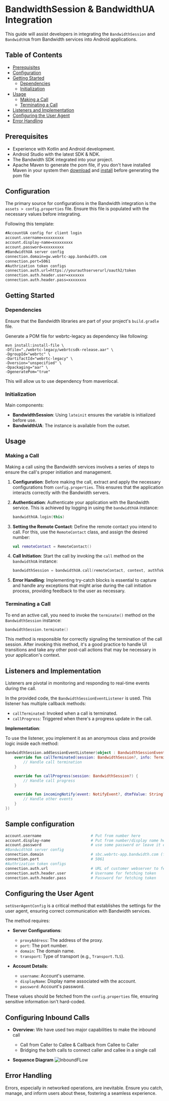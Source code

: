 # BandwidthSession & BandwidthUA Integration

This guide will assist developers in integrating the `BandwidthSession` and `BandwidthUA` from Bandwidth services into Android applications.

## Table of Contents

- [Prerequisites](#prerequisites)
- [Configuration](#configuration)
- [Getting Started](#getting-started)
    - [Dependencies](#dependencies)
    - [Initialization](#initialization)
- [Usage](#usage)
    - [Making a Call](#making-a-call)
    - [Terminating a Call](#terminating-a-call)
- [Listeners and Implementation](#listeners-and-implementation)
- [Configuring the User Agent](#configuring-the-user-agent)
- [Error Handling](#error-handling)

## Prerequisites

- Experience with Kotlin and Android development.
- Android Studio with the latest SDK & NDK.
- The Bandwidth SDK integrated into your project.
- Apache Maven to generate the pom file, if you don't have installed Maven in your system then [download](https://maven.apache.org/download.cgi) and [install](https://maven.apache.org/install.html) before generating the pom file

## Configuration

The primary source for configurations in the Bandwidth integration is the `assets > config.properties` file. Ensure this file is populated with the necessary values before integrating.

Following this template:
```markdown
#AccountUA config for client login
account.username=xxxxxxxxx
account.display-name=xxxxxxxxx
account.password=xxxxxxxxx
#BandwidthUA server config
connection.domain=gw.webrtc-app.bandwidth.com
connection.port=5061
#Authrization token configs
connection.auth.url=https://yourauthserverurl/oauth2/token
connection.auth.header.user=xxxxxxx
connection.auth.header.pass=xxxxxxxx
```

## Getting Started

### Dependencies

Ensure that the Bandwidth libraries are part of your project's `build.gradle` file.

Generate a POM file for webrtc-legacy as dependency like following:
```
mvn install:install-file \
-Dfile="./webrtc-legacy/webrtcsdk-release.aar" \
-DgroupId="webrtc" \
-DartifactId="webrtc-legacy" \
-Dversion="unspecified" \
-Dpackaging="aar" \
-DgeneratePom="true"
```
This will allow us to use dependency from mavenlocal.

### Initialization

Main components:

- **BandwidthSession**: Using `lateinit` ensures the variable is initialized before use.
- **BandwidthUA**: The instance is available from the outset.

## Usage

### Making a Call

Making a call using the Bandwidth services involves a series of steps to ensure the call's proper initiation and management.

1. **Configuration**:
   Before making the call, extract and apply the necessary configurations from `config.properties`. This ensures that the application interacts correctly with the Bandwidth servers.

2. **Authentication**:
   Authenticate your application with the Bandwidth service. This is achieved by logging in using the `bandwidthUA` instance:

   ```kotlin
   bandwidthUA.login(this)
   ```

3. **Setting the Remote Contact**:
   Define the remote contact you intend to call. For this, use the `RemoteContact` class, and assign the desired number:

   ```kotlin
   val remoteContact = RemoteContact()
   ```

4. **Call Initiation**:
   Start the call by invoking the `call` method on the `bandwidthUA` instance:

   ```kotlin
   bandwidthSession = bandwidthUA.call(remoteContact, context, authToken)
   ```

5. **Error Handling**:
   Implementing try-catch blocks is essential to capture and handle any exceptions that might arise during the call initiation process, providing feedback to the user as necessary.

### Terminating a Call

To end an active call, you need to invoke the `terminate()` method on the `BandwidthSession` instance:

```kotlin
bandwidthSession.terminate()
```

This method is responsible for correctly signaling the termination of the call session. After invoking this method, it's a good practice to handle UI transitions and take any other post-call actions that may be necessary in your application's context.

## Listeners and Implementation

Listeners are pivotal in monitoring and responding to real-time events during the call.

In the provided code, the `BandwidthSessionEventListener` is used. This listener has multiple callback methods:

- `callTerminated`: Invoked when a call is terminated.
- `callProgress`: Triggered when there's a progress update in the call.

**Implementation**:

To use the listener, you implement it as an anonymous class and provide logic inside each method:

```kotlin
bandwidthSession.addSessionEventListener(object : BandwidthSessionEventListener {
    override fun callTerminated(session: BandwidthSession?, info: TerminationInfo?) {
        // Handle call termination
    }

    override fun callProgress(session: BandwidthSession?) {
        // Handle call progress
    }

    override fun incomingNotify(event: NotifyEvent?, dtmfValue: String?) {
        // Handle other events
    }
})
```
## Sample configuration
```sh
account.username                      # Put from number here
account.display-name                  # Put from number/display name here
account.password                      # use some password or leave it empty
#BandwidthUA server config
connection.domain                     # sbc.webrtc-app.bandwidth.com (for Global) or gw.webrtc-app.bandwidth.com (for US portal)
connection.port                       # 5061
#Authrization token configs
connection.auth.url                   # URL of customer webserver to fetch token
connection.auth.header.user           # Username for fetching token
connection.auth.header.pass           # Password for fetching token
```

## Configuring the User Agent

`setUserAgentConfig` is a critical method that establishes the settings for the user agent, ensuring correct communication with Bandwidth services.

The method requires:

- **Server Configurations**:
    - `proxyAddress`: The address of the proxy.
    - `port`: The port number.
    - `domain`: The domain name.
    - `transport`: Type of transport (e.g., `Transport.TLS`).

- **Account Details**:
    - `username`: Account's username.
    - `displayName`: Display name associated with the account.
    - `password`: Account's password.

These values should be fetched from the `config.properties` file, ensuring sensitive information isn't hard-coded.

## Configuring Inbound Calls

- **Overview:** We have used two major capabilities to make the inbound call

    - Call from Caller to Callee & Callback from Callee to Caller
    - Bridging the both calls to connect caller and callee in a single call

- **Sequence Diagram**
  ![InboundFLow](bandwidth-inbound-kotlin.drawio.png)

## Error Handling

Errors, especially in networked operations, are inevitable. Ensure you catch, manage, and inform users about these, fostering a seamless experience.
